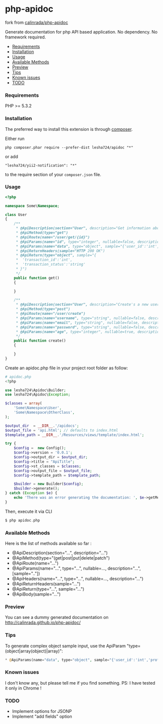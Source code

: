php-apidoc
==========

fork from [calinrada/php-apidoc](https://github.com/calinrada/php-apidoc)

Generate documentation for php API based application. No dependency. No framework required.

* [Requirements](#requirements)
* [Installation](#installation)
* [Usage](#usage)
* [Available Methods](#methods)
* [Preview](#preview)
* [Tips](#tips)
* [Known issues](#known-issues)
* [TODO](#todo)

### <a id="requirements"></a>Requirements

PHP >= 5.3.2

### <a id="installation"></a>Installation

The preferred way to install this extension is through [composer](http://getcomposer.org/download/).

Either run

```
php composer.phar require --prefer-dist lesha724/apidoc "*"
```

or add

```
"lesha724/yii2-notification": "*"
```

to the require section of your `composer.json` file.

### <a id="usage"></a>Usage

```php
<?php

namespace Some\Namespace;

class User
{
    /**
     * @ApiDescription(section="User", description="Get information about user")
     * @ApiMethod(type="get")
     * @ApiRoute(name="/user/get/{id}")
     * @ApiParams(name="id", type="integer", nullable=false, description="User id")
     * @ApiParams(name="data", type="object", sample="{'user_id':'int','user_name':'string','profile':{'email':'string','age':'integer'}}")
     * @ApiReturnHeaders(sample="HTTP 200 OK")
     * @ApiReturn(type="object", sample="{
     *  'transaction_id':'int',
     *  'transaction_status':'string'
     * }")
     */
    public function get()
    {

    }

    /**
     * @ApiDescription(section="User", description="Create's a new user")
     * @ApiMethod(type="post")
     * @ApiRoute(name="/user/create")
     * @ApiParams(name="username", type="string", nullable=false, description="Username")
     * @ApiParams(name="email", type="string", nullable=false, description="Email")
     * @ApiParams(name="password", type="string", nullable=false, description="Password")
     * @ApiParams(name="age", type="integer", nullable=true, description="Age")
     */
    public function create()
    {

    }
}
```

Create an apidoc.php file in your project root folder as follow:


```php
# apidoc.php
<?php

use lesha724\Apidoc\Builder;
use lesha724\Apidoc\Exception;

$classes = array(
    'Some\Namespace\User',
    'Some\Namespace\OtherClass',
);

$output_dir  = __DIR__.'/apidocs';
$output_file = 'api.html'; // defaults to index.html
$template_path = __DIR__.'/Resources/views/template/index.html';

try {
    $config =  new Config();
    $config->version = '0.0.1';
    $config->output_dir = $output_dir;
    $config->title = "ApiTitle";
    $config->st_classes = $classes;
    $config->output_file = $output_file;
    $config->template_path = $template_path;

    $builder = new Builder($config);
    $builder->generate();
} catch (Exception $e) {
    echo 'There was an error generating the documentation: ', $e->getMessage();
}

```

Then, execute it via CLI

```php
$ php apidoc.php
```

### <a id="methods"></a>Available Methods

Here is the list of methods available so far :

* @ApiDescription(section="...", description="...")
* @ApiMethod(type="(get|post|put|delete|patch")
* @ApiRoute(name="...")
* @ApiParams(name="...", type="...", nullable=..., description="...", [sample=".."])
* @ApiHeaders(name="...", type="...", nullable=..., description="...")
* @ApiReturnHeaders(sample="...")
* @ApiReturn(type="...", sample="...")
* @ApiBody(sample="...")

### <a id="preview"></a>Preview

You can see a dummy generated documentation on http://calinrada.github.io/php-apidoc/

### <a id="tips"></a>Tips

To generate complex object sample input, use the ApiParam "type=(object|array(object)|array)":

```php
* @ApiParams(name="data", type="object", sample="{'user_id':'int','profile':{'email':'string','age':'integer'}}")
```

### <a id="knownissues"></a>Known issues

I don't know any, but please tell me if you find something. PS: I have tested it only in Chrome !

### <a id="todo"></a>TODO

* Implement options for JSONP
* Implement "add fields" option

